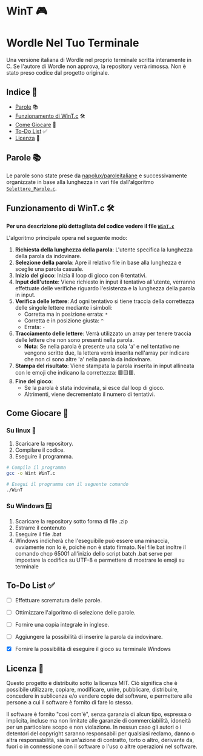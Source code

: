 # WinT 🎮
# Wordle Nel Tuo Terminale 

Una versione italiana di Wordle nel proprio terminale scritta interamente in C. Se l'autore di Wordle non approva, la repository verrà rimossa. Non è stato preso codice dal progetto originale.

## Indice 📑

- [Parole](#parole) 📚
- [Funzionamento di WinT.c](#funzionamento-di-wintc) 🛠️
- [Come Giocare](#come-giocare) 🎲
- [To-Do List](#to-do-list) ✅
- [Licenza](#licenza) 📜


## Parole 📚

Le parole sono state prese da [napolux/paroleitaliane](https://github.com/napolux/paroleitaliane) e successivamente organizzate in base alla lunghezza in vari file dall'algoritmo [`Selettore_Parole.c`](Parole/Selettore_Parole.c).

## Funzionamento di WinT.c 🛠️
**Per una descrizione più dettagliata del codice vedere il file [`WinT.c`](WinT.c)**

L'algoritmo principale opera nel seguente modo:

1. **Richiesta della lunghezza della parola**: L'utente specifica la lunghezza della parola da indovinare.
2. **Selezione della parola**: Apre il relativo file in base alla lunghezza e sceglie una parola casuale.
3. **Inizio del gioco**: Inizia il loop di gioco con 6 tentativi.
4. **Input dell'utente**: Viene richiesto in input il tentativo all'utente, verranno effettuate delle verifiche riguardo l'esistenza e la lunghezza della parola in input.
5. **Verifica delle lettere**: Ad ogni tentativo si tiene traccia della correttezza delle singole lettere mediante i simboli:
    - Corretta ma in posizione errata: `*`
    - Corretta e in posizione giusta: `^`
    - Errata: `-`
6. **Tracciamento delle lettere**: Verrà utilizzato un array per tenere traccia delle lettere che non sono presenti nella parola.
    - **Nota**: Se nella parola è presente una sola 'a' e nel tentativo ne vengono scritte due, la lettera verrà inserita nell'array per indicare che non ci sono altre 'a' nella parola da indovinare.
7. **Stampa del risultato**: Viene stampata la parola inserita in input allineata con le emoji che indicano la correttezza: 🟩🟨🟥.
8. **Fine del gioco**:
    - Se la parola è stata indovinata, si esce dal loop di gioco.
    - Altrimenti, viene decrementato il numero di tentativi.

## Come Giocare 🎲

### Su linux 🐧
1. Scaricare la repository.
2. Compilare il codice.
3. Eseguire il programma.
```sh
# Compila il programma
gcc -o Wint WinT.c

# Esegui il programma con il seguente comando
./WinT
```

### Su Windows 🪟
1. Scaricare la repository sotto forma di file .zip
2. Estrarre il contenuto
3. Eseguire il file .bat
4. Windows indicherà che l'eseguibile può essere una minaccia, ovviamente non lo è, poichè
   non è stato firmato. Nel file bat inoltre il comando chcp 65001 all'inizio dello script batch .bat    serve per impostare la codifica su UTF-8 e permettere di mostrare le emoji su terminale


## To-Do List ✅

- [ ] Effettuare scrematura delle parole.
- [ ] Ottimizzare l'algoritmo di selezione delle parole.
- [ ] Fornire una copia integrale in inglese.
- [ ] Aggiungere la possibilità di inserire la parola da indovinare.
- [x] Fornire la possibilità di eseguire il gioco su terminale Windows


## Licenza 📜

Questo progetto è distribuito sotto la licenza MIT. Ciò significa che è possibile utilizzare, copiare, modificare, unire, pubblicare, distribuire, concedere in sublicenza e/o vendere copie del software, e permettere alle persone a cui il software è fornito di fare lo stesso.

Il software è fornito "così com'è", senza garanzia di alcun tipo, espressa o implicita, incluse ma non limitate alle garanzie di commerciabilità, idoneità per un particolare scopo e non violazione. In nessun caso gli autori o i detentori del copyright saranno responsabili per qualsiasi reclamo, danno o altra responsabilità, sia in un'azione di contratto, torto o altro, derivante da, fuori o in connessione con il software o l'uso o altre operazioni nel software.

